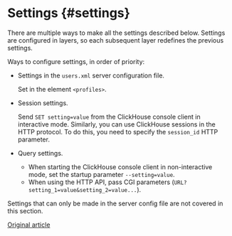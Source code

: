 # Settings {#settings}

There are multiple ways to make all the settings described below.
Settings are configured in layers, so each subsequent layer redefines the previous settings.

Ways to configure settings, in order of priority:

- Settings in the `users.xml` server configuration file.

  Set in the element `<profiles>`.

- Session settings.

  Send `SET setting=value` from the ClickHouse console client in interactive mode.
  Similarly, you can use ClickHouse sessions in the HTTP protocol. To do this, you need to specify the `session_id` HTTP parameter.

- Query settings.

  - When starting the ClickHouse console client in non-interactive mode, set the startup parameter `--setting=value`.
  - When using the HTTP API, pass CGI parameters (`URL?setting_1=value&setting_2=value...`).

Settings that can only be made in the server config file are not covered in this section.

[Original article](https://clickhouse.tech/docs/en/operations/settings/) <!--hide-->
